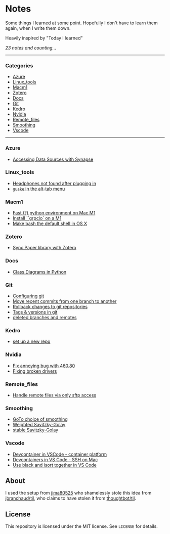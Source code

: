 # Notes

Some things I learned at some point. Hopefully I don't have to learn them again,
when I write them down.

Heavily inspired by "Today I learned"


_23 notes and counting..._

---

### Categories

* [Azure](#Azure)
* [Linux_tools](#Linux_Tools)
* [Macm1](#MacM1)
* [Zotero](#Zotero)
* [Docs](#docs)
* [Git](#git)
* [Kedro](#kedro)
* [Nvidia](#nvidia)
* [Remote_files](#remote_files)
* [Smoothing](#smoothing)
* [Vscode](#vscode)

---

### Azure

- [Accessing Data Sources with Synapse](Azure/synapse_data_access.md)

### Linux_tools

- [Headphones not found after plugging in](Linux_Tools/headphones_jack.md)
- [`guake` in the alt-tab menu](Linux_Tools/guake_taskbar.md)

### Macm1

- [Fast (?) python environment on Mac M1](MacM1/python_env.md)
- [Install ``grpcio` on a M1](MacM1/grpcio.md)
- [Make bash the default shell in OS X](MacM1/bash.md)

### Zotero

- [Sync Paper library with Zotero](Zotero/zotero.md)

### Docs

- [Class Diagrams in Python](docs/classdiagrams.md)

### Git

- [Configuring git](git/config.md)
- [Move recent commits from one branch to another](git/move_commits.md)
- [Rollback changes to git repositories](git/rollback_changes.md)
- [Tags & versions in git](git/tag_versions.md)
- [deleted branches and remotes](git/remove_remote_branch.md)

### Kedro

- [set up a new repo](kedro/init.md)

### Nvidia

- [Fix annoying bug with 460.80](nvidia/bug_460_80.md)
- [Fixing broken drivers](nvidia/driver_reinstalling.md)

### Remote_files

- [Handle remote files via only sftp access](remote_files/sftp.md)

### Smoothing

- [GoTo choice of smoothing](smoothing/goto_choice.md)
- [Weighted Savitzky-Golay](smoothing/weighted_savgol.md)
- [stable Savitzky-Golay](smoothing/stable_savgol.md)

### Vscode

- [Devcontainer in VSCode - container platform](vscode/devcontainer_platform.md)
- [Devcontainers in VS Code - SSH on Mac](vscode/devcontainer_ssh.md)
- [Use black and isort together in VS Code](vscode/black_isort.md)

## About

I used the setup from [jima80525](https://github.com/jima80525/til)
who shamelessly stole this idea from
[jbranchaud/til](https://github.com/jbranchaud/til),
who claims to have stolen
it from [thoughtbot/til](https://github.com/thoughtbot/til).


## License

This repository is licensed under the MIT license. See `LICENSE` for
details.